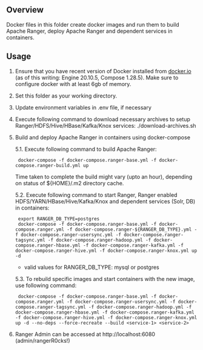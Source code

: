 <!---
Licensed to the Apache Software Foundation (ASF) under one
or more contributor license agreements.  See the NOTICE file
distributed with this work for additional information
regarding copyright ownership.  The ASF licenses this file
to you under the Apache License, Version 2.0 (the
"License"); you may not use this file except in compliance
with the License.  You may obtain a copy of the License at

  http://www.apache.org/licenses/LICENSE-2.0

Unless required by applicable law or agreed to in writing,
software distributed under the License is distributed on an
"AS IS" BASIS, WITHOUT WARRANTIES OR CONDITIONS OF ANY
KIND, either express or implied.  See the License for the
specific language governing permissions and limitations
under the License.
-->

## Overview

Docker files in this folder create docker images and run them to build Apache Ranger, deploy Apache Ranger and dependent services in containers.

## Usage

1. Ensure that you have recent version of Docker installed from [docker.io](http://www.docker.io) (as of this writing: Engine 20.10.5, Compose 1.28.5).
   Make sure to configure docker with at least 6gb of memory.

2. Set this folder as your working directory.

3. Update environment variables in .env file, if necessary

4. Execute following command to download necessary archives to setup Ranger/HDFS/Hive/HBase/Kafka/Knox services:
     ./download-archives.sh

5. Build and deploy Apache Ranger in containers using docker-compose

   5.1. Execute following command to build Apache Ranger:

        docker-compose -f docker-compose.ranger-base.yml -f docker-compose.ranger-build.yml up

   Time taken to complete the build might vary (upto an hour), depending on status of ${HOME}/.m2 directory cache.

   5.2. Execute following command to start Ranger, Ranger enabled HDFS/YARN/HBase/Hive/Kafka/Knox and dependent services (Solr, DB) in containers:

        export RANGER_DB_TYPE=postgres
        docker-compose -f docker-compose.ranger-base.yml -f docker-compose.ranger.yml -f docker-compose.ranger-${RANGER_DB_TYPE}.yml -f docker-compose.ranger-usersync.yml -f docker-compose.ranger-tagsync.yml -f docker-compose.ranger-hadoop.yml -f docker-compose.ranger-hbase.yml -f docker-compose.ranger-kafka.yml -f docker-compose.ranger-hive.yml -f docker-compose.ranger-knox.yml up -d

	- valid values for RANGER_DB_TYPE: mysql or postgres

   5.3. To rebuild specific images and start containers with the new image, use following command:

        docker-compose -f docker-compose.ranger-base.yml -f docker-compose.ranger.yml -f docker-compose.ranger-usersync.yml -f docker-compose.ranger-tagsync.yml -f docker-compose.ranger-hadoop.yml -f docker-compose.ranger-hbase.yml -f docker-compose.ranger-kafka.yml -f docker-compose.ranger-hive.yml -f docker-compose.ranger-knox.yml up -d --no-deps --force-recreate --build <service-1> <service-2>

6. Ranger Admin can be accessed at http://localhost:6080 (admin/rangerR0cks!)
